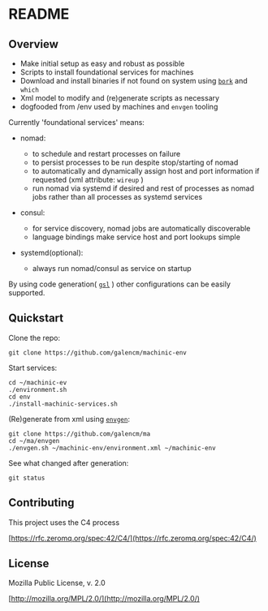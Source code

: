 # README

## Overview
* Make initial setup as easy and robust as possible
* Scripts to install foundational services for machines
* Download and install binaries if not found on system using [`bork`](https://github.com/mattly/bork) and `which`
* Xml model to modify and (re)generate scripts as necessary
* dogfooded from /env used by machines and `envgen` tooling

Currently 'foundational services' means: 

* nomad: 
    * to schedule and restart processes on failure
    * to persist processes to be run despite stop/starting of nomad 
    * to automatically and dynamically assign host and port information if requested (xml attribute: `wireup` )
    * run nomad via systemd if desired and rest of processes as nomad jobs rather than all processes as systemd services

* consul:
    * for service discovery, nomad jobs are automatically discoverable
    * language bindings make service host and port lookups simple

* systemd(optional):
    * always run nomad/consul as service on startup

By using code generation( [`gsl`](https://github.com/zeromq/gsl) ) other configurations can be easily supported.

## Quickstart
Clone the repo:
```
git clone https://github.com/galencm/machinic-env
```

Start services:
```
cd ~/machinic-ev
./environment.sh
cd env
./install-machinic-services.sh
```

(Re)generate from xml using [`envgen`](https://github.com/galencm/ma):
```
git clone https://github.com/galencm/ma
cd ~/ma/envgen
./envgen.sh ~/machinic-env/environment.xml ~/machinic-env
```

See what changed after generation:
```
git status
```

## Contributing

This project uses the C4 process 

[https://rfc.zeromq.org/spec:42/C4/](https://rfc.zeromq.org/spec:42/C4/)

## License
Mozilla Public License, v. 2.0 

[http://mozilla.org/MPL/2.0/](http://mozilla.org/MPL/2.0/)


